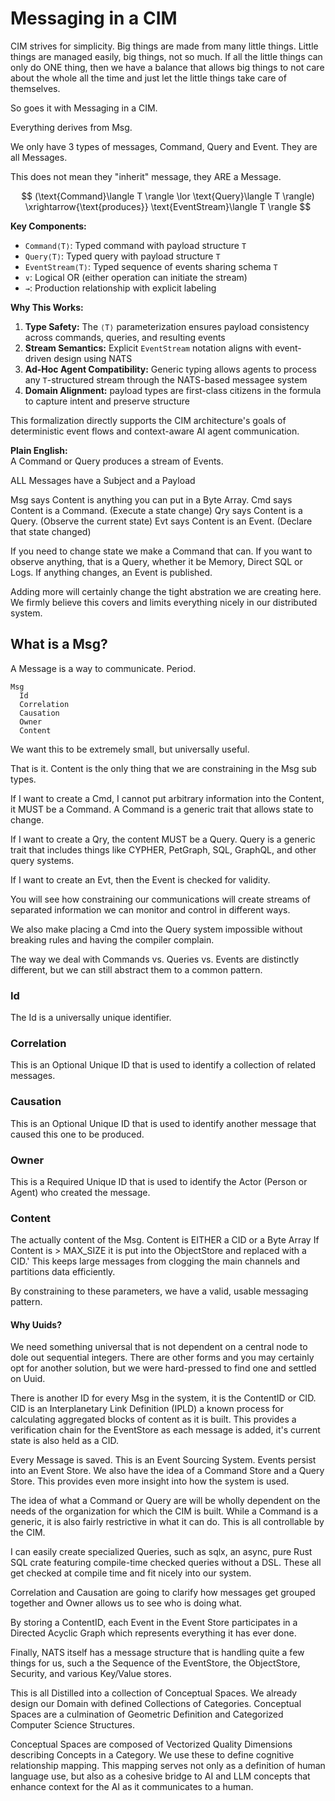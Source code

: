 # Messaging in a CIM
CIM strives for simplicity.
Big things are made from many little things.
Little things are managed easily, big things, not so much.
If all the little things can only do ONE thing, then we have a balance that allows big things to not care about the whole all the time and just let the little things take care of themselves.

So goes it with Messaging in a CIM.

Everything derives from Msg.

We only have 3 types of messages, Command, Query and Event.
They are all Messages.

This does not mean they "inherit" message, they ARE a Message.

$$
(\text{Command}\langle T \rangle \lor \text{Query}\langle T \rangle) \xrightarrow{\text{produces}} \text{EventStream}\langle T \rangle
$$

**Key Components:**
- `Command⟨T⟩`: Typed command with payload structure `T`
- `Query⟨T⟩`: Typed query with payload structure `T` 
- `EventStream⟨T⟩`: Typed sequence of events sharing schema `T`
- `∨`: Logical OR (either operation can initiate the stream)
- `→`: Production relationship with explicit labeling

**Why This Works:**
1. **Type Safety:** The `⟨T⟩` parameterization ensures payload consistency across commands, queries, and resulting events
2. **Stream Semantics:** Explicit `EventStream` notation aligns with event-driven design using NATS
3. **Ad-Hoc Agent Compatibility:** Generic typing allows agents to process any `T`-structured stream through the NATS-based messagee system
4. **Domain Alignment:** payload types are first-class citizens in the formula to capture intent and preserve structure

This formalization directly supports the CIM architecture's goals of deterministic event flows and context-aware AI agent communication.

**Plain English:**  
A Command or Query produces a stream of Events.

ALL Messages have a Subject and a Payload

Msg says Content is anything you can put in a Byte Array.
Cmd says Content is a Command. (Execute a state change)
Qry says Content is a Query. (Observe the current state)
Evt says Content is an Event. (Declare that state changed)

If you need to change state we make a Command that can.
If you want to observe anything, that is a Query, whether it be Memory, Direct SQL or Logs.
If anything changes, an Event is published.

Adding more will certainly change the tight abstration we are creating here.
We firmly believe this covers and limits everything nicely in our distributed system.

## What is a Msg?
A Message is a way to communicate. Period.
```
Msg
  Id
  Correlation
  Causation
  Owner
  Content
```

We want this to be extremely small, but universally useful.

That is it.  Content is the only thing that we are constraining in the Msg sub types.

If I want to create a Cmd, I cannot put arbitrary information into the Content, it MUST be a Command.  A Command is a generic trait that allows state to change.

If I want to create a Qry, the content MUST be a Query.
Query is a generic trait that includes things like CYPHER, PetGraph, SQL, GraphQL, and other query systems.

If I want to create an Evt, then the Event is checked for validity.

You will see how constraining our communications will create streams of separated information we can monitor and control in different ways.

We also make placing a Cmd into the Query system impossible without breaking rules and having the compiler complain.

The way we deal with Commands vs. Queries vs. Events are distinctly different, but we can still abstract them to a common pattern.

### Id
The Id is a universally unique identifier.

### Correlation
This is an Optional Unique ID that is used to identify a collection of related messages.

### Causation
This is an Optional Unique ID that is used to identify another message that caused this one to be produced.

### Owner
This is a Required Unique ID that is used to identify the Actor (Person or Agent) who created the message.

### Content
The actually content of the Msg.
Content is EITHER a CID or a Byte Array
If Content is > MAX_SIZE it is put into the ObjectStore and replaced with a CID.'
This keeps large messages from clogging the main channels and partitions data efficiently.

By constraining to these parameters, we have a valid, usable messaging pattern.

#### Why Uuids?
We need something universal that is not dependent on a central node to dole out sequential integers. There are other forms and you may certainly opt for another solution, but we were hard-pressed to find one and settled on Uuid.

There is another ID for every Msg in the system, it is the ContentID or CID. CID is an Interplanetary Link Definition (IPLD) a known process for calculating aggregated blocks of content as it is built. This provides a verification chain for the EventStore as each message is added, it's current state is also held as a CID.

Every Message is saved. This is an Event Sourcing System. Events persist into an Event Store. We also have the idea of a Command Store and a Query Store. This provides even more insight into how the system is used.

The idea of what a Command or Query are will be wholly dependent on the needs of the organization for which the CIM is built. While a Command is a generic, it is also fairly restrictive in what it can do. This is all controllable by the CIM.

I can easily create specialized Queries, such as sqlx, an async, pure Rust SQL crate featuring compile-time checked queries without a DSL. These all get checked at compile time and fit nicely into our system.

Correlation and Causation are going to clarify how messages get grouped together and Owner allows us to see who is doing what.

By storing a ContentID, each Event in the Event Store participates in a Directed Acyclic Graph which represents everything it has ever done.

Finally, NATS itself has a message structure that is handling quite a few things for us, such a the Sequence of the EventStore, the ObjectStore, Security, and various Key/Value stores.

This is all Distilled into a collection of Conceptual Spaces.
We already design our Domain with defined Collections of Categories. Conceptual Spaces are a culmination of Geometric Definition and Categorized Computer Science Structures.

Conceptual Spaces are composed of Vectorized Quality Dimensions describing Concepts in a Category. We use these to define cognitive relationship mapping. This mapping serves not only as a definition of human language use, but also as a cohesive bridge to AI and LLM concepts that enhance context for the AI as it communicates to a human.
